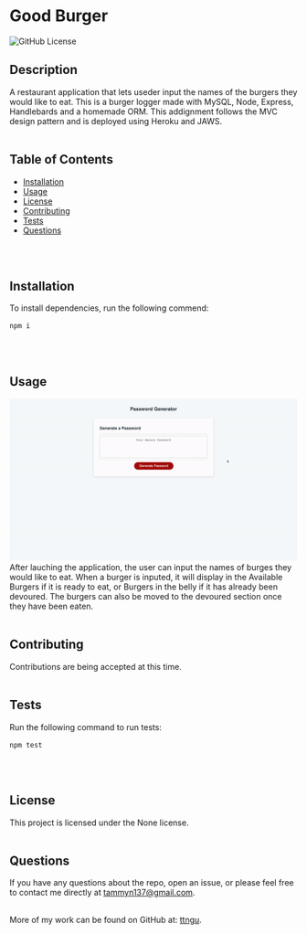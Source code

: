 # Good Burger
  ![GitHub License](https://img.shields.io/badge/License-None-blue)

  ## Description
  A restaurant application that lets useder input the names of the burgers they would like to eat. This is a burger logger made with MySQL, Node, Express, Handlebards and a homemade ORM. This addignment follows the MVC design pattern and is deployed using Heroku and JAWS.
  <br>
  <br>

  ## Table of Contents
  * [Installation](#Installation)
  * [Usage](#Usage)
  * [License](#License)
  * [Contributing](#Contributing)
  * [Tests](#Tests)
  * [Questions](#Questions)
 <br>
 <br>

  ## Installation
  To install dependencies, run the following commend:
```
npm i
```

  <br>
  <br>

  ## Usage
  ![Alt Text](https://github.com/ttngu/03Homework/blob/master/Assets/screenshot.gif?raw=true)
  After lauching the application, the user can input the names of burges they would like to eat. When a burger is inputed, it will display in the Available Burgers if it is ready to eat, or Burgers in the belly if it has already been devoured. The burgers can also be moved to the devoured section once they have been eaten.
  <br>
  <br>

  ## Contributing 
  Contributions are being accepted at this time.
  <br>
  <br>

  ## Tests
  Run the following command to run tests:
```
npm test
```

  <br>
  <br>

  ## License
  This project is licensed under the None license.
  <br>
  <br>

  ## Questions
  If you have any questions about the repo, open an issue, or please feel free to contact me directly at tammyn137@gmail.com. 
  <br>
  <br>
  
  More of my work can be found on GitHub at: [ttngu](https://github.com/ttngu/).